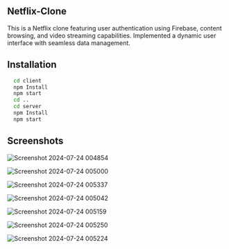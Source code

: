 ## Netflix-Clone

This is a Netflix clone featuring user authentication using Firebase, content browsing, and video streaming capabilities.
Implemented a dynamic user interface with seamless data management.


## Installation

```bash
  cd client
  npm Install
  npm start
  cd ..
  cd server
  npm Install
  npm start
```
    
## Screenshots
![Screenshot 2024-07-24 004854](https://github.com/user-attachments/assets/39a44ea0-905d-4f4a-8910-10eadc16db99)

![Screenshot 2024-07-24 005000](https://github.com/user-attachments/assets/e9393f40-2aad-406c-8a18-05f1f08ffd2a)

![Screenshot 2024-07-24 005337](https://github.com/user-attachments/assets/4b7ce13f-dc38-49d5-840e-2b0915262ec9)

![Screenshot 2024-07-24 005042](https://github.com/user-attachments/assets/dd6a55d0-d2ba-4b7f-84f4-a512e5ebd53d)

![Screenshot 2024-07-24 005159](https://github.com/user-attachments/assets/960210ca-4fee-45cd-b0f8-6709ed0cc4ae)

![Screenshot 2024-07-24 005250](https://github.com/user-attachments/assets/5fc0e07e-8a57-479b-84a9-78fea6c58cbd)

![Screenshot 2024-07-24 005224](https://github.com/user-attachments/assets/fba6d250-179f-46bd-b1f9-8e58f2035f21)















